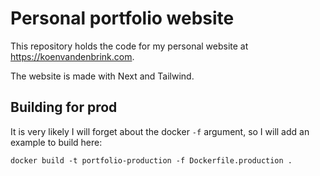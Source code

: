 # Personal portfolio website
This repository holds the code for my personal website at https://koenvandenbrink.com.

The website is made with Next and Tailwind.

## Building for prod
It is very likely I will forget about the docker `-f` argument, so I will add an example to build here:

```shell
docker build -t portfolio-production -f Dockerfile.production .
```

